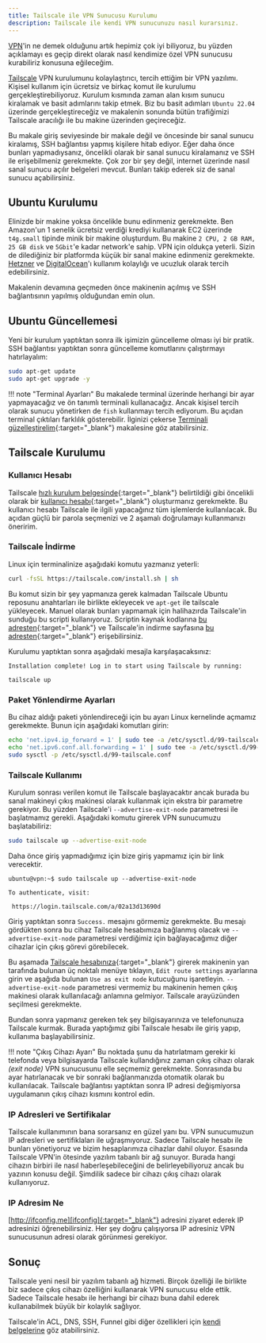 ```yaml
---
title: Tailscale ile VPN Sunucusu Kurulumu
description: Tailscale ile kendi VPN sunucunuzu nasıl kurarsınız.
---
```


[VPN][vpn]'in ne demek olduğunu artık hepimiz çok iyi biliyoruz, bu yüzden açıklamayı es geçip
direkt olarak nasıl kendimize özel VPN sunucusu kurabiliriz konusuna eğileceğim.

[Tailscale][tailscale] VPN kurulumunu kolaylaştırıcı, tercih ettiğim bir VPN yazılımı. Kişisel
kullanım için ücretsiz ve birkaç komut ile kurulumu gerçekleştirebiliyoruz. Kurulum kısmında zaman
alan kısım sunucu kiralamak ve basit adımlarını takip etmek. Biz bu basit adımları `Ubuntu 22.04`
üzerinde gerçekleştireceğiz ve makalenin sonunda bütün trafiğimizi Tailscale aracılığı ile bu makine
üzerinden geçireceğiz.

Bu makale giriş seviyesinde bir makale değil ve öncesinde bir sanal sunucu kiralamış, SSH bağlantısı
yapmış kişilere hitab ediyor. Eğer daha önce bunları yapmadıysanız, öncelikli olarak bir sanal
sunucu kiralamanız ve SSH ile erişebilmeniz gerekmekte. Çok zor bir şey değil, internet üzerinde
nasıl sanal sunucu açılır belgeleri mevcut. Bunları takip ederek siz de sanal sunucu açabilirsiniz.

## Ubuntu Kurulumu

Elinizde bir makine yoksa öncelikle bunu edinmeniz gerekmekte. Ben Amazon'un 1 senelik ücretsiz
verdiği krediyi kullanarak EC2 üzerinde `t4g.small` tipinde minik bir makine oluşturdum. Bu makine
`2 CPU, 2 GB RAM, 25 GB disk` ve `5Gbit`'e kadar network'e sahip. VPN için oldukça yeterli. Sizin de
dilediğiniz bir platformda küçük bir sanal makine edinmeniz gerekmekte. [Hetzner][hetzner] ve
[DigitalOcean][do]'ı kullanım kolaylığı ve ucuzluk olarak tercih edebilirsiniz.

Makalenin devamına geçmeden önce makinenin açılmış ve SSH bağlantısının yapılmış olduğundan emin
olun.

## Ubuntu Güncellemesi

Yeni bir kurulum yaptıktan sonra ilk işimizin güncelleme olması iyi bir pratik. SSH bağlantısı
yaptıktan sonra güncelleme komutlarını çalıştırmayı hatırlayalım:

```sh
sudo apt-get update
sudo apt-get upgrade -y
```

!!! note "Terminal Ayarları"
    Bu makalede terminal üzerinde herhangi bir ayar yapmayacağız ve ön tanımlı terminali
    kullanacağız. Ancak kişisel tercih olarak sunucu yönetirken de `fish` kullanmayı tercih
    ediyorum. Bu açıdan terminal çıktıları farklılık gösterebilir. İlginizi çekerse
    [Terminali güzelleştirelim](../linux/terminali-guzellestirelim.md){:target="_blank"}
    makalesine göz atabilirsiniz.

## Tailscale Kurulumu

### Kullanıcı Hesabı

Tailscale [hızlı kurulum belgesinde][install]{:target="_blank"} belirtildiği gibi öncelikli olarak
bir [kullanıcı hesabı][login]{:target="_blank"} oluşturmanız gerekmekte. Bu kullanıcı hesabı
Tailscale ile ilgili yapacağınız tüm işlemlerde kullanılacak. Bu açıdan güçlü bir parola seçmenizi
ve 2 aşamalı doğrulamayı kullanmanızı öneririm.

### Tailscale İndirme

Linux için terminalinize aşağıdaki komutu yazmanız yeterli:

```sh
curl -fsSL https://tailscale.com/install.sh | sh
```

Bu komut sizin bir şey yapmanıza gerek kalmadan Tailscale Ubuntu reposunu anahtarları ile birlikte
ekleyecek ve `apt-get` ile tailscale yükleyecek. Manuel olarak bunları yapmamak için halihazırda
Tailscale'in sunduğu bu scripti kullanıyoruz.
Scriptin kaynak kodlarına [bu adresten][source]{:target="_blank"} ve
Tailscale'in indirme sayfasına [bu adresten][download]{:target="_blank"} erişebilirsiniz.

Kurulumu yaptıktan sonra aşağıdaki mesajla karşılaşacaksınız:

```plain
Installation complete! Log in to start using Tailscale by running:

tailscale up
```

### Paket Yönlendirme Ayarları

Bu cihaz aldığı paketi yönlendireceği için bu ayarı Linux kernelinde açmamız gerekmekte. Bunun için
aşağıdaki komutları girin:

```sh
echo 'net.ipv4.ip_forward = 1' | sudo tee -a /etc/sysctl.d/99-tailscale.conf
echo 'net.ipv6.conf.all.forwarding = 1' | sudo tee -a /etc/sysctl.d/99-tailscale.conf
sudo sysctl -p /etc/sysctl.d/99-tailscale.conf
```

### Tailscale Kullanımı

Kurulum sonrası verilen komut ile Tailscale başlayacaktır ancak burada bu sanal makineyi çıkış
makinesi olarak kullanmak için ekstra bir parametre gerekiyor. Bu yüzden Tailscale'i
`--advertise-exit-node` parametresi ile başlatmamız gerekli. Aşağıdaki komutu girerek VPN sunucumuzu
başlatabiliriz:

```sh
sudo tailscale up --advertise-exit-node
```

Daha önce giriş yapmadığımız için bize giriş yapmamız için bir link verecektir.

```plain
ubuntu@vpn:~$ sudo tailscale up --advertise-exit-node

To authenticate, visit:

 https://login.tailscale.com/a/02a13d13690d
```

Giriş yaptıktan sonra `Success.` mesajını görmemiz gerekmekte. Bu mesajı gördükten sonra bu cihaz
Tailscale hesabımıza bağlanmış olacak ve `--advertise-exit-node` parametresi verdiğimiz için
bağlayacağımız diğer cihazlar için çıkış görevi görebilecek.

Bu aşamada [Tailscale hesabınıza][admin]{:target="_blank"} girerek makinenin yan tarafında bulunan
üç noktalı menüye tıklayın, `Edit route settings` ayarlarına girin ve aşağıda bulunan
`Use as exit node` kutucuğunu işaretleyin. `--advertise-exit-node` parametresi vermemiz bu makinenin
hemen çıkış makinesi olarak kullanılacağı anlamına gelmiyor. Tailscale arayüzünden seçilmesi
gerekmekte.

Bundan sonra yapmanız gereken tek şey bilgisayarınıza ve telefonunuza Tailscale kurmak. Burada
yaptığımız gibi Tailscale hesabı ile giriş yapıp, kullanıma başlayabilirsiniz.

!!! note "Çıkış Cihazı Ayarı"
    Bu noktada şunu da hatırlatmam gerekir ki telefonda veya bilgisayarda Tailscale kullandığınız
    zaman çıkış cihazı olarak _(exit node)_ VPN sunucusunu elle seçmemiz gerekmekte. Sonrasında bu
    ayar hatırlanacak ve bir sonraki bağlanmanızda otomatik olarak bu kullanılacak. Tailscale
    bağlantısı yaptıktan sonra IP adresi değişmiyorsa uygulamanın çıkış cihazı kısmını kontrol edin.

### IP Adresleri ve Sertifikalar

Tailscale kullanımının bana sorarsanız en güzel yanı bu. VPN sunucumuzun IP adresleri ve
sertifiklaları ile uğraşmıyoruz. Sadece Tailscale hesabı ile bunları yönetiyoruz ve bizim
hesaplarımıza cihazlar dahil oluyor. Esasında Tailscale VPN'in ötesinde yazılım tabanlı bir ağ
sunuyor. Burada hangi cihazın birbiri ile nasıl haberleşebileceğini de belirleyebiliyoruz ancak bu yazının konusu değil. Şimdilik sadece bir cihazı çıkış cihazı olarak kullanıyoruz.

### IP Adresim Ne

[http://ifconfig.me][ifconfig]{:target="_blank"} adresini ziyaret ederek IP adresinizi
öğrenebilirsiniz. Her şey doğru çalışıyorsa IP adresiniz VPN sunucusunun adresi olarak görünmesi
gerekiyor.

## Sonuç

Tailscale yeni nesil bir yazılım tabanlı ağ hizmeti. Birçok özelliği ile birlikte biz sadece çıkış
cihazı özelliğini kullanarak VPN sunucusu elde ettik. Sadece Tailscale hesabı ile herhangi bir
cihazı buna dahil ederek kullanabilmek büyük bir kolaylık sağlıyor.

Tailscale'in ACL, DNS, SSH, Funnel gibi diğer özellikleri için [kendi belgelerine][install] göz
atabilirsiniz.

[vpn]:          https://en.wikipedia.org/wiki/Virtual_private_network
[tailscale]:    https://tailscale.com
[hetzner]:      https://www.hetzner.com/cloud/
[do]:           http://digitalocean.com
[install]:      https://tailscale.com/kb/1017/install
[login]:        https://login.tailscale.com/start
[source]:       https://github.com/tailscale/tailscale/blob/main/scripts/installer.sh
[download]:     https://tailscale.com/download/linux/ubuntu-2204
[ifconfig]:     https://ifconfig.me
[admin]:        https://login.tailscale.com/admin/machines

